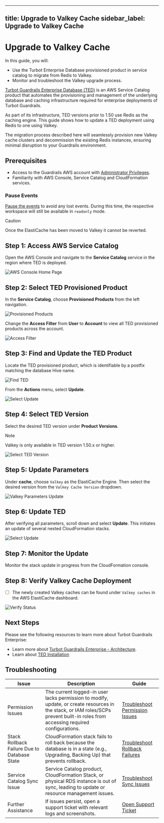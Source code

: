 ---

title: Upgrade to Valkey Cache
sidebar_label: Upgrade to Valkey Cache
--------------------------------------

# Upgrade to Valkey Cache

In this guide, you will:

* Use the Turbot Enterprise Database provisioned product in service catalog to migrate from Redis to Valkey.
* Monitor and troubleshoot the Valkey upgrade process.

[Turbot Guardrails Enterprise Database (TED)](/guardrails/docs/reference/glossary#turbot-guardrails-enterprise-database-ted) is an AWS Service Catalog product that automates the provisioning and management of the underlying database and caching infrastructure required for enterprise deployments of Turbot Guardrails.

As part of its infrastructure, TED versions prior to 1.50 use Redis as the caching engine. This guide shows how to update a TED deployment using Redis to one using Valkey.

The migration process described here will seamlessly provision new Valkey cache clusters and decommission the existing Redis instances, ensuring minimal disruption to your Guardrails environment.

## Prerequisites

* Access to the Guardrails AWS account with [Administrator Privileges](/guardrails/docs/enterprise/FAQ/admin-permissions).
* Familiarity with AWS Console, Service Catalog and CloudFormation services.

### Pause Events

[Pause the events](/guardrails/docs/guides/hosting-guardrails/troubleshooting/pause-events#pause-event-processing) to avoid any lost events. During this time, the respective workspace will still be available in `readonly` mode.

>[!CAUTION]
> Once the ElastiCache has been moved to Valkey it cannot be reverted.

## Step 1: Access AWS Service Catalog

Open the AWS Console and navigate to the **Service Catalog** service in the region where TED is deployed.

![AWS Console Home Page](/images/docs/guardrails/guides/hosting-guardrails/updating-stacks/upgrade-to-valkey/aws-service-catalog-console.png)

## Step 2: Select TED Provisioned Product

In the **Service Catalog**, choose **Provisioned Products** from the left navigation.

![Provisioned Products](/images/docs/guardrails/guides/hosting-guardrails/updating-stacks/upgrade-to-valkey/service-catalog-provisioned-products.png)

Change the **Access Filter** from **User** to **Account** to view all TED provisioned products across the account.

![Access Filter](/images/docs/guardrails/guides/hosting-guardrails/updating-stacks/upgrade-to-valkey/service-catalog-select-access-filter.png)

## Step 3: Find and Update the TED Product

Locate the TED provisioned product, which is identifiable by a postfix matching the database Hive name.

![Find TED](/images/docs/guardrails/guides/hosting-guardrails/updating-stacks/upgrade-to-valkey/service-catalog-find-provisioned-product-ted.png)

From the **Actions** menu, select **Update**.

![Select Update](/images/docs/guardrails/guides/hosting-guardrails/updating-stacks/upgrade-to-valkey/service-catalog-actions-update.png)

## Step 4: Select TED Version

Select the desired TED version under **Product Versions**.

> [!NOTE]
> Valkey is only available in TED version 1.50.x or higher.

![Select TED Version](/images/docs/guardrails/guides/hosting-guardrails/updating-stacks/upgrade-to-valkey/service-catalog-select-ted-version.png)

## Step 5: Update Parameters

Under **cache**, choose `Valkey` as the ElastiCache Engine. Then select the desired version from the `Valkey Cache Version` dropdown.

![Valkey Parameters Update](/images/docs/guardrails/guides/hosting-guardrails/updating-stacks/upgrade-to-valkey/service-catalog-ted-update-parameters.png)

## Step 6: Update TED

After verifying all parameters, scroll down and select **Update**. This initiates an update of several nested CloudFormation stacks.

![Select Update](/images/docs/guardrails/guides/hosting-guardrails/updating-stacks/upgrade-to-valkey/service-catalog-ted-update-action.png)

## Step 7: Monitor the Update

Monitor the stack update in progress from the CloudFormation console.

## Step 8: Verify Valkey Cache Deployment

* [ ] The newly created Valkey caches can be found under `Valkey caches` in the AWS ElastiCache dashboard.

![Verify Status](/images/docs/guardrails/guides/hosting-guardrails/updating-stacks/upgrade-to-valkey/aws-valkey-cache-complete.png)

## Next Steps

Please see the following resources to learn more about Turbot Guardrails Enterprise:

* Learn more about [Turbot Guardrails Enterprise - Architecture](/guardrails/docs/enterprise/architecture).
* Learn about [TED Installation](/guardrails/docs/enterprise/installation/ted-installation)

## Troubleshooting

| Issue                                        | Description                                                                                                                                                                       | Guide                                                                                                                                    |
| -------------------------------------------- | --------------------------------------------------------------------------------------------------------------------------------------------------------------------------------- | ---------------------------------------------------------------------------------------------------------------------------------------- |
| Permission Issues                            | The current logged-in user lacks permission to modify, update, or create resources in the stack, or IAM roles/SCPs prevent built-in roles from accessing required configurations. | [Troubleshoot Permission Issues](/guardrails/docs/enterprise/FAQ/admin-permissions#aws-permissions-for-turbot-guardrails-administrators) |
| Stack Rollback Failure Due to Database State | CloudFormation stack fails to roll back because the database is in a state (e.g., Upgrading, Backing Up) that prevents rollback.                                                  | [Troubleshoot Rollback Failures](guides/hosting-guardrails/troubleshooting/database-instance-not-in-available-state)                     |
| Service Catalog Sync Issue                   | Service Catalog product, CloudFormation Stack, or physical RDS instance is out of sync, leading to update or resource management issues.                                          | [Troubleshoot Sync Issues](guides/hosting-guardrails/troubleshooting/service-catalog-out-of-sync)                                        |
| Further Assistance                           | If issues persist, open a support ticket with relevant logs and screenshots.                                                                                                      | [Open Support Ticket](https://support.turbot.com)                                                                                        |
